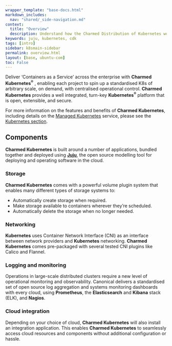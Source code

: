 ```yaml
---
wrapper_template: "base-docs.html"
markdown_includes:
  nav: "shared/_side-navigation.md"
context:
  title: "Overview"
  description: Understand how the Charmed Distribution of Kubernetes works.
keywords: juju, kubernetes, cdk
tags: [intro]
sidebar: k8smain-sidebar
permalink: overview.html
layout: [base, ubuntu-com]
toc: False
---
```


Deliver ‘Containers as a Service’ across the enterprise with
**Charmed Kubernetes<sup>&reg;</sup>** , enabling each
project to spin up a standardised K8s of arbitrary scale, on demand, with centralised
operational control. **Charmed Kubernetes** provides a well integrated, turn-key
**Kubernetes<sup>&reg;</sup>** platform that is open, extensible, and secure.

For more information on the features and benefits of **Charmed Kubernetes**, including details on the
[Managed Kubernetes][managedk8s] service, please see the [Kubernetes section][cdk].

## Components

**Charmed Kubernetes** is built around a number of applications, bundled together and deployed using
[**Juju**][juju], the open source modelling tool for deploying and operating software in
the cloud.

### Storage

**Charmed Kubernetes** comes with a powerful volume plugin system that enables many different types
of storage systems to:

- Automatically create storage when required.
- Make storage available to containers wherever they’re scheduled.
- Automatically delete the storage when no longer needed.

### Networking

**Kubernetes** uses Container Network Interface (CNI) as an interface between
network providers and **Kubernetes** networking. **Charmed Kubernetes** comes pre-packaged with
several tested CNI plugins like Calico and Flannel.

### Logging and monitoring

Operations in large-scale distributed clusters require a new level of operational
monitoring and observability. Canonical delivers a standardised set of open source log
aggregation and systems monitoring dashboards with every cloud, using
**Prometheus**, the **Elasticsearch** and **Kibana** stack (ELK), and **Nagios**.

### Cloud integration

Depending on your choice of cloud, **Charmed Kubernetes** will also install an integration application.
This enables **Charmed Kubernetes** to seamlessly access cloud resources and components without
additional configuration or hassle.

<!-- LINKS -->

[managedk8s]: /kubernetes/managed
[maas]: https://maas.io
[cdk]: /kubernetes
[juju]: https://jujucharms.com

